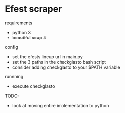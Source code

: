 # Efest scraper

requirements
- python 3
- beautiful soup 4

config
- set the efests lineup url in main.py
- set the 3 paths in the checkglasto bash script
- consider adding checkglasto to your $PATH variable

runnning
- execute checkglasto


TODO:
- look at moving entire implementation to python
